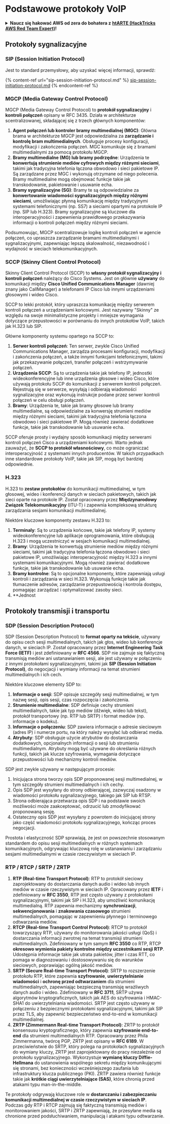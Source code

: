 # Podstawowe protokoły VoIP

<details>

<summary><strong>Naucz się hakować AWS od zera do bohatera z</strong> <a href="https://training.hacktricks.xyz/courses/arte"><strong>htARTE (HackTricks AWS Red Team Expert)</strong></a><strong>!</strong></summary>

Inne sposoby wsparcia HackTricks:

* Jeśli chcesz zobaczyć swoją **firmę reklamowaną w HackTricks** lub **pobrać HackTricks w formacie PDF**, sprawdź [**PLAN SUBSKRYPCJI**](https://github.com/sponsors/carlospolop)!
* Zdobądź [**oficjalne gadżety PEASS & HackTricks**](https://peass.creator-spring.com)
* Odkryj [**Rodzinę PEASS**](https://opensea.io/collection/the-peass-family), naszą kolekcję ekskluzywnych [**NFT**](https://opensea.io/collection/the-peass-family)
* **Dołącz do** 💬 [**grupy Discord**](https://discord.gg/hRep4RUj7f) lub [**grupy telegramowej**](https://t.me/peass) lub **śledź** nas na **Twitterze** 🐦 [**@carlospolopm**](https://twitter.com/hacktricks_live)**.**
* **Podziel się swoimi sztuczkami hakerskimi, przesyłając PR-y do** [**HackTricks**](https://github.com/carlospolop/hacktricks) i [**HackTricks Cloud**](https://github.com/carlospolop/hacktricks-cloud) github repos.

</details>

## Protokoły sygnalizacyjne

### SIP (Session Initiation Protocol)

Jest to standard przemysłowy, aby uzyskać więcej informacji, sprawdź:

{% content-ref url="sip-session-initiation-protocol.md" %}
[sip-session-initiation-protocol.md](sip-session-initiation-protocol.md)
{% endcontent-ref %}

### MGCP (Media Gateway Control Protocol)

MGCP (Media Gateway Control Protocol) to **protokół sygnalizacyjny** i **kontroli połączeń** opisany w RFC 3435. Działa w architekturze scentralizowanej, składającej się z trzech głównych komponentów:

1. **Agent połączeń lub kontroler bramy multimedialnej (MGC)**: Główna brama w architekturze MGCP jest odpowiedzialna za **zarządzanie i kontrolę bram multimedialnych**. Obsługuje procesy konfiguracji, modyfikacji i zakończenia połączeń. MGC komunikuje się z bramami multimedialnymi za pomocą protokołu MGCP.
2. **Bramy multimedialne (MG) lub bramy podrzędne**: Urządzenia te **konwertują strumienie mediów cyfrowych między różnymi sieciami**, takimi jak tradycyjna telefonia łączona obwodowo i sieci pakietowe IP. Są zarządzane przez MGC i wykonują otrzymane od niego polecenia. Bramy multimedialne mogą obejmować funkcje takie jak transkodowanie, pakietowanie i usuwanie echa.
3. **Bramy sygnalizacyjne (SG)**: Bramy te są odpowiedzialne za **konwertowanie wiadomości sygnalizacyjnych między różnymi sieciami**, umożliwiając płynną komunikację między tradycyjnymi systemami telefonicznymi (np. SS7) a sieciami opartymi na protokole IP (np. SIP lub H.323). Bramy sygnalizacyjne są kluczowe dla interoperacyjności i zapewnienia prawidłowego przekazywania informacji o kontroli połączeń między różnymi sieciami.

Podsumowując, MGCP scentralizowuje logikę kontroli połączeń w agencie połączeń, co upraszcza zarządzanie bramami multimedialnymi i sygnalizacyjnymi, zapewniając lepszą skalowalność, niezawodność i wydajność w sieciach telekomunikacyjnych.

### SCCP (Skinny Client Control Protocol)

Skinny Client Control Protocol (SCCP) to **własny protokół sygnalizacyjny i kontroli połączeń** należący do Cisco Systems. Jest on głównie **używany** do komunikacji między **Cisco Unified Communications Manager** (dawniej znany jako CallManager) a telefonami IP Cisco lub innymi urządzeniami głosowymi i wideo Cisco.

SCCP to lekki protokół, który upraszcza komunikację między serwerem kontroli połączeń a urządzeniami końcowymi. Jest nazywany "Skinny" ze względu na swoje minimalistyczne projekty i mniejsze wymagania dotyczące przepustowości w porównaniu do innych protokołów VoIP, takich jak H.323 lub SIP.

Główne komponenty systemu opartego na SCCP to:

1. **Serwer kontroli połączeń**: Ten serwer, zwykle Cisco Unified Communications Manager, zarządza procesami konfiguracji, modyfikacji i zakończenia połączeń, a także innymi funkcjami telefonicznymi, takimi jak przekazywanie połączeń, transfer połączeń i wstrzymywanie połączeń.
2. **Urządzenia SCCP**: Są to urządzenia takie jak telefony IP, jednostki wideokonferencyjne lub inne urządzenia głosowe i wideo Cisco, które używają protokołu SCCP do komunikacji z serwerem kontroli połączeń. Rejestrują się w serwerze, wysyłają i odbierają wiadomości sygnalizacyjne oraz wykonują instrukcje podane przez serwer kontroli połączeń w celu obsługi połączeń.
3. **Bramy**: Urządzenia te, takie jak bramy głosowe lub bramy multimedialne, są odpowiedzialne za konwersję strumieni mediów między różnymi sieciami, takimi jak tradycyjna telefonia łączona obwodowo i sieci pakietowe IP. Mogą również zawierać dodatkowe funkcje, takie jak transkodowanie lub usuwanie echa.

SCCP oferuje prosty i wydajny sposób komunikacji między serwerami kontroli połączeń Cisco a urządzeniami końcowymi. Warto jednak zauważyć, że **SCCP to protokół własnościowy**, co może ograniczać interoperacyjność z systemami innych producentów. W takich przypadkach inne standardowe protokoły VoIP, takie jak SIP, mogą być bardziej odpowiednie.

### H.323

H.323 to **zestaw protokołów** do komunikacji multimedialnej, w tym głosowej, wideo i konferencji danych w sieciach pakietowych, takich jak sieci oparte na protokole IP. Został opracowany przez **Międzynarodowy Związek Telekomunikacyjny** (ITU-T) i zapewnia kompleksową strukturę zarządzania sesjami komunikacji multimedialnej.

Niektóre kluczowe komponenty zestawu H.323 to:

1. **Terminaly**: Są to urządzenia końcowe, takie jak telefony IP, systemy wideokonferencyjne lub aplikacje oprogramowania, które obsługują H.323 i mogą uczestniczyć w sesjach komunikacji multimedialnej.
2. **Bramy**: Urządzenia te konwertują strumienie mediów między różnymi sieciami, takimi jak tradycyjna telefonia łączona obwodowo i sieci pakietowe IP, umożliwiając interoperacyjność między H.323 a innymi systemami komunikacyjnymi. Mogą również zawierać dodatkowe funkcje, takie jak transkodowanie lub usuwanie echa.
3. **Bramy kontrolne**: Są to opcjonalne komponenty, które zapewniają usługi kontroli i zarządzania w sieci H.323. Wykonują funkcje takie jak tłumaczenie adresów, zarządzanie przepustowością i kontrola dostępu, pomagając zarządzać i optymalizować zasoby sieci.
4. **Jednost
## Protokoły transmisji i transportu

### SDP (Session Description Protocol)

SDP (Session Description Protocol) to **format oparty na tekście**, używany do opisu cech sesji multimedialnych, takich jak głos, wideo lub konferencje danych, w sieciach IP. Został opracowany przez **Internet Engineering Task Force (IETF)** i jest zdefiniowany w **RFC 4566**. SDP nie zajmuje się faktyczną transmisją mediów ani ustanawianiem sesji, ale jest używany w połączeniu z innymi protokołami sygnalizacyjnymi, takimi jak **SIP (Session Initiation Protocol)**, do negocjacji i wymiany informacji na temat strumieni multimedialnych i ich cech.

Niektóre kluczowe elementy SDP to:

1. **Informacje o sesji**: SDP opisuje szczegóły sesji multimedialnej, w tym nazwę sesji, opis sesji, czas rozpoczęcia i zakończenia.
2. **Strumienie multimedialne**: SDP definiuje cechy strumieni multimedialnych, takie jak typ mediów (dźwięk, wideo lub tekst), protokół transportowy (np. RTP lub SRTP) i format mediów (np. informacje o kodeku).
3. **Informacje o połączeniu**: SDP zawiera informacje o adresie sieciowym (adres IP) i numerze portu, na który należy wysyłać lub odbierać media.
4. **Atrybuty**: SDP obsługuje użycie atrybutów do dostarczania dodatkowych, opcjonalnych informacji o sesji lub strumieniu multimedialnym. Atrybuty mogą być używane do określania różnych funkcji, takich jak klucze szyfrowania, wymagania dotyczące przepustowości lub mechanizmy kontroli mediów.

SDP jest zwykle używany w następującym procesie:

1. Inicjująca strona tworzy opis SDP proponowanej sesji multimedialnej, w tym szczegóły strumieni multimedialnych i ich cechy.
2. Opis SDP jest wysyłany do strony odbierającej, zazwyczaj osadzony w wiadomości protokołu sygnalizacyjnego, takiego jak SIP lub RTSP.
3. Strona odbierająca przetwarza opis SDP i na podstawie swoich możliwości może zaakceptować, odrzucić lub zmodyfikować proponowaną sesję.
4. Ostateczny opis SDP jest wysyłany z powrotem do inicjującej strony jako część wiadomości protokołu sygnalizacyjnego, kończąc proces negocjacji.

Prostota i elastyczność SDP sprawiają, że jest on powszechnie stosowanym standardem do opisu sesji multimedialnych w różnych systemach komunikacyjnych, odgrywając kluczową rolę w ustanawianiu i zarządzaniu sesjami multimedialnymi w czasie rzeczywistym w sieciach IP.

### RTP / RTCP / SRTP / ZRTP

1. **RTP (Real-time Transport Protocol)**: RTP to protokół sieciowy zaprojektowany do dostarczania danych audio i wideo lub innych mediów w czasie rzeczywistym w sieciach IP. Opracowany przez **IETF** i zdefiniowany w **RFC 3550**, RTP jest często używany z protokołami sygnalizacyjnymi, takimi jak SIP i H.323, aby umożliwić komunikację multimedialną. RTP zapewnia mechanizmy **synchronizacji**, **sekwencjonowania** i **znakowania czasowego** strumieni multimedialnych, pomagając w zapewnieniu płynnego i terminowego odtwarzania mediów.
2. **RTCP (Real-time Transport Control Protocol)**: RTCP to protokół towarzyszący RTP, używany do monitorowania jakości usługi (QoS) i dostarczania informacji zwrotnej na temat transmisji strumieni multimedialnych. Zdefiniowany w tym samym **RFC 3550** co RTP, RTCP **okresowo wymienia pakiety kontrolne między uczestnikami sesji RTP**. Udostępnia informacje takie jak utrata pakietów, jitter i czas RTT, co pomaga w diagnozowaniu i dostosowywaniu się do warunków sieciowych, poprawiając ogólną jakość mediów.
3. **SRTP (Secure Real-time Transport Protocol)**: SRTP to rozszerzenie protokołu RTP, które zapewnia **szyfrowanie**, **uwierzytelnianie wiadomości** i **ochronę przed odtwarzaniem** dla strumieni multimedialnych, zapewniając bezpieczną transmisję wrażliwych danych audio i wideo. Zdefiniowany w **RFC 3711**, SRTP używa algorytmów kryptograficznych, takich jak AES do szyfrowania i HMAC-SHA1 do uwierzytelniania wiadomości. SRTP jest często używany w połączeniu z bezpiecznymi protokołami sygnalizacyjnymi, takimi jak SIP przez TLS, aby zapewnić bezpieczeństwo end-to-end w komunikacji multimedialnej.
4. **ZRTP (Zimmermann Real-time Transport Protocol)**: ZRTP to protokół konsensusu kryptograficznego, który zapewnia **szyfrowanie end-to-end** dla strumieni multimedialnych RTP. Opracowany przez Phila Zimmermanna, twórcę PGP, ZRTP jest opisany w **RFC 6189**. W przeciwieństwie do SRTP, który polega na protokołach sygnalizacyjnych do wymiany kluczy, ZRTP jest zaprojektowany do pracy niezależnie od protokołu sygnalizacyjnego. Wykorzystuje **wymianę kluczy Diffie-Hellmana** do ustanowienia wspólnego sekretu między komunikującymi się stronami, bez konieczności wcześniejszego zaufania lub infrastruktury klucza publicznego (PKI). ZRTP zawiera również funkcje takie jak **krótkie ciągi uwierzytelniające (SAS)**, które chronią przed atakami typu man-in-the-middle.

Te protokoły odgrywają kluczowe role w **dostarczaniu i zabezpieczaniu komunikacji multimedialnej w czasie rzeczywistym w sieciach IP**. Podczas gdy RTP i RTCP zajmują się faktyczną transmisją mediów i monitorowaniem jakości, SRTP i ZRTP zapewniają, że przesyłane media są chronione przed podsłuchiwaniem, manipulacją i atakami typu odtwarzanie.
